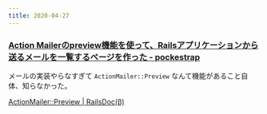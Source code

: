```yaml
---
title: 2020-04-27
---
```


### [Action Mailerのpreview機能を使って、Railsアプリケーションから送るメールを一覧するページを作った - pockestrap](https://pocke.hatenablog.com/entry/2020/04/25/182306)

メールの実装やらなすぎて `ActionMailer::Preview` なんて機能があること自体、知らなかった。

[ActionMailer::Preview \| RailsDoc(β)](https://railsdoc.github.io/classes/ActionMailer/Preview.html)

